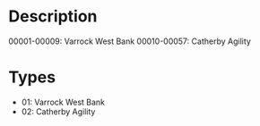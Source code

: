 # Description

00001-00009: Varrock West Bank
00010-00057: Catherby Agility

# Types

- 01: Varrock West Bank
- 02: Catherby Agility
